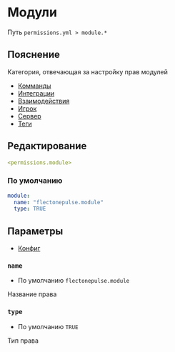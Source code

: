 # Модули
Путь `permissions.yml > module.*`

## Пояснение
Категория, отвечающая за настройку прав модулей
- [Комманды](/ru/commands/module/command/)
- [Интеграции](/ru/commands/module/integration/)
- [Взаимодействия](/ru/commands/module/interaction/)
- [Игрок](/ru/commands/module/player/)
- [Сервер](/ru/commands/module/server/)
- [Теги](/ru/commands/module/tag/)

## Редактирование
```yaml
<permissions.module>
```

### По умолчанию
```yaml
module:
  name: "flectonepulse.module"
  type: TRUE
```

## Параметры

- [Конфиг](/ru/config/module/)

### `name`
- По умолчанию `flectonepulse.module`

Название права

### `type`
- По умолчанию `TRUE`

Тип права

<!--@include: @/ru/parts/permission.md-->

